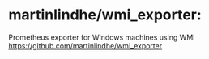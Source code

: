 # martinlindhe/wmi_exporter: 
Prometheus exporter for Windows machines using WMI https://github.com/martinlindhe/wmi_exporter
